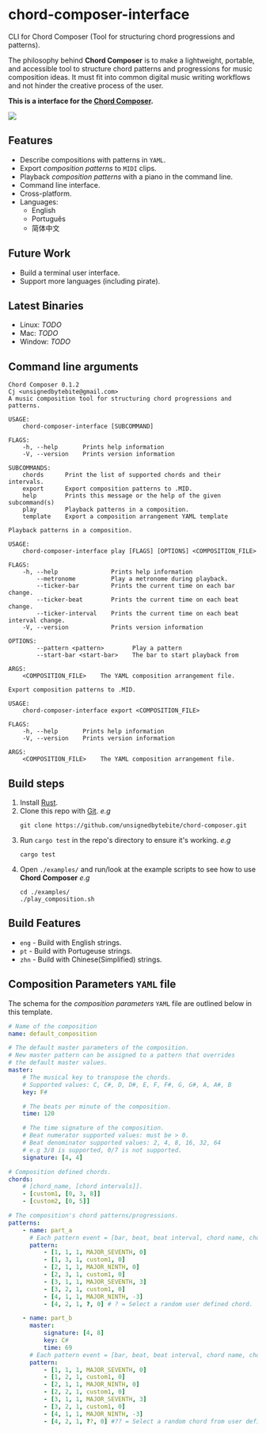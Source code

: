 # chord-composer-interface

CLI for Chord Composer (Tool for structuring chord progressions and patterns).

The philosophy behind **Chord Composer** is to make a lightweight, portable, and accessible tool to structure chord patterns and progressions for music composition ideas. It must fit into common digital music writing workflows and not hinder the creative process of the user.

**This is a interface for the [Chord Composer](https://crates.io/crates/chord-composer).**

![](http://0x0a141e.co.uk/github/chord-composer/screen00.png)

## Features

- Describe compositions with patterns in `YAML`.
- Export _composition patterns_ to `MIDI` clips.
- Playback _composition patterns_ with a piano in the command line.
- Command line interface.
- Cross-platform.
- Languages:
  - English
  - Português
  - 简体中文

## Future Work

- Build a terminal user interface.
- Support more languages (including pirate).

## Latest Binaries

- Linux: _TODO_
- Mac: _TODO_
- Window: _TODO_

## Command line arguments

```shell
Chord Composer 0.1.2
Cj <unsignedbytebite@gmail.com>
A music composition tool for structuring chord progressions and patterns.

USAGE:
    chord-composer-interface [SUBCOMMAND]

FLAGS:
    -h, --help       Prints help information
    -V, --version    Prints version information

SUBCOMMANDS:
    chords      Print the list of supported chords and their intervals.
    export      Export composition patterns to .MID.
    help        Prints this message or the help of the given subcommand(s)
    play        Playback patterns in a composition.
    template    Export a composition arrangement YAML template

```

```shell
Playback patterns in a composition.

USAGE:
    chord-composer-interface play [FLAGS] [OPTIONS] <COMPOSITION_FILE>

FLAGS:
    -h, --help               Prints help information
        --metronome          Play a metronome during playback.
        --ticker-bar         Prints the current time on each bar change.
        --ticker-beat        Prints the current time on each beat change.
        --ticker-interval    Prints the current time on each beat interval change.
    -V, --version            Prints version information

OPTIONS:
        --pattern <pattern>        Play a pattern
        --start-bar <start-bar>    The bar to start playback from

ARGS:
    <COMPOSITION_FILE>    The YAML composition arrangement file.
```
```shell
Export composition patterns to .MID.

USAGE:
    chord-composer-interface export <COMPOSITION_FILE>

FLAGS:
    -h, --help       Prints help information
    -V, --version    Prints version information

ARGS:
    <COMPOSITION_FILE>    The YAML composition arrangement file.
```


## Build steps

1. Install [Rust](https://www.rust-lang.org/).
2. Clone this repo with [Git](https://git-scm.com/). _e.g_
    ```shell
    git clone https://github.com/unsignedbytebite/chord-composer.git 
    ```
3. Run `cargo test` in the repo's directory to ensure it's working. _e.g_
    ```shell
    cargo test
    ```
4. Open `./examples/` and run/look at the example scripts to see how to use **Chord Composer** _e.g_
    ```shell
    cd ./examples/
    ./play_composition.sh
    ```

## Build Features

- `eng` - Build with English strings.
- `pt` - Build with Portugeuse strings.
- `zhn` - Build with Chinese(Simplified) strings.

## Composition Parameters `YAML` file

The schema for the _composition parameters_ `YAML` file are outlined below in this template.

```yaml
# Name of the composition
name: default_composition

# The default master parameters of the composition. 
# New master pattern can be assigned to a pattern that overrides
# the default master values.
master:
    # The musical key to transpose the chords. 
    # Supported values: C, C#, D, D#, E, F, F#, G, G#, A, A#, B
    key: F# 

    # The beats per minute of the composition.
    time: 120

    # The time signature of the composition.
    # Beat numerator supported values: must be > 0.
    # Beat denominator supported values: 2, 4, 8, 16, 32, 64 
    # e.g 3/8 is supported, 0/7 is not supported.
    signature: [4, 4]

# Composition defined chords.
chords:
    # [chord_name, [chord intervals]].
    - [custom1, [0, 3, 8]]
    - [custom2, [0, 5]]

# The composition's chord patterns/progressions.
patterns:
    - name: part_a
      # Each pattern event = [bar, beat, beat interval, chord name, chord transpose].
      pattern:
          - [1, 1, 1, MAJOR_SEVENTH, 0]
          - [1, 3, 1, custom1, 0]
          - [2, 1, 1, MAJOR_NINTH, 0]
          - [2, 3, 1, custom1, 0]
          - [3, 1, 1, MAJOR_SEVENTH, 3]
          - [3, 2, 1, custom1, 0]
          - [4, 1, 1, MAJOR_NINTH, -3]
          - [4, 2, 1, ?, 0] # ? = Select a random user defined chord.

    - name: part_b
      master:
          signature: [4, 8]
          key: C#
          time: 69
      # Each pattern event = [bar, beat, beat interval, chord name, chord transpose].
      pattern:
          - [1, 1, 1, MAJOR_SEVENTH, 0]
          - [1, 2, 1, custom1, 0]
          - [2, 1, 1, MAJOR_NINTH, 0]
          - [2, 2, 1, custom1, 0]
          - [3, 1, 1, MAJOR_SEVENTH, 3]
          - [3, 2, 1, custom1, 0]
          - [4, 1, 1, MAJOR_NINTH, -3]
          - [4, 2, 1, ??, 0] #?? = Select a random chord from user defined and internal defined chord.
```
